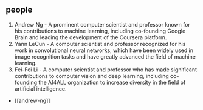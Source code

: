 ## people
1. Andrew Ng - A prominent computer scientist and professor known for his contributions to machine learning, including co-founding Google Brain and leading the development of the Coursera platform.
2. Yann LeCun - A computer scientist and professor recognized for his work in convolutional neural networks, which have been widely used in image recognition tasks and have greatly advanced the field of machine learning.
3. Fei-Fei Li - A computer scientist and professor who has made significant contributions to computer vision and deep learning, including co-founding the AI4ALL organization to increase diversity in the field of artificial intelligence.


- [[andrew-ng]]